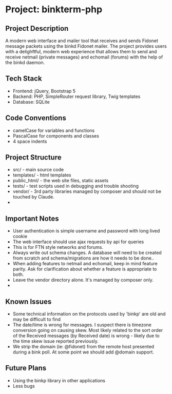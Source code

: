 # Project: binkterm-php

## Project Description

A modern web interface and mailer tool that receives and sends Fidonet message packets using the binkd Fidonet mailer.  The project
provides users with a delighftful, modern web experience that allows them to send and receive netmail (private messages) and echomail (forums) with the help of the binkd daemon.

## Tech Stack

 - Frontend: jQuery, Bootstrap 5
 - Backend: PHP, SimpleRouter request library, Twig templates
 - Database: SQLite
 

## Code Conventions

 - camelCase for variables and functions
 - PascalCase for components and classes
 - 4 space indents

## Project Structure

 - src/ - main source code
 - templates/ - html templates
 - public_html/ - the web site files, static assets
 - tests/ - test scripts used in debugging and trouble shooting
 - vendor/ - 3rd party libraries managed by composer and should not be touched by Claude.
 - 
## Important Notes
 - User authentication is simple username and password with long lived cookie
 - The web interface should use ajax requests by api for queries
 - This is for FTN style networks and forums.  
 - Always write out schema changes. A database will need to be created from scratch and schema/migrations are how it needs to be done..
 - When adding features to netmail and echomail, keep in mind feature parity.  Ask for clarification about whether a feature is appropriate to both. 
 - Leave the vendor directory alone. It's managed by composer only.
 - 
## Known Issues
 - Some technical information on the protocols used by 'binkp' are old and may be difficult to find
 - The date/time is wrong for messages.  I suspect there is timezone conversion going on causing skew.  Most likely related to the sort order of the Received messages (by Received date) is wrong - likely due to the time skew issue reported previously.
 - We strip the domain (ie: @fidonet) from the remote host presented during a bink poll.  At some point we should add @domain support.

## Future Plans
 - Using the binkp library in other applications
 - Less bugs
  
  
